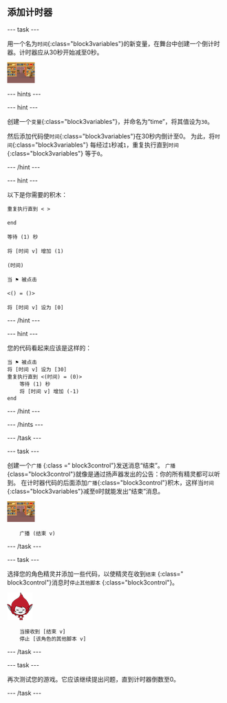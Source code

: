 ## 添加计时器

\--- task \---

用一个名为`时间`{:class="block3variables"}的新变量，在舞台中创建一个倒计时器。计时器应从30秒开始减至0秒。

![舞台精灵](images/stage-sprite.png)

\--- hints \---

\--- hint \---

创建一个`变量`{:class="block3variables"}，并命名为“time”，将其值设为`30`。

然后添加代码使`时间`{:class="block3variables"}在30秒内倒计至0。 为此，将`时间`{:class="block3variables"} 每经过`1`秒减`1`，重复执行直到`时间`{:class="block3variables"} 等于`0`。

\--- /hint \---

\--- hint \---

以下是你需要的积木：

```blocks3
重复执行直到 < >

end

等待 (1) 秒

将 [时间 v] 增加 (1)

(时间)

当 ⚑ 被点击

<() = ()>

将 [时间 v] 设为 [0]
```

\--- /hint \---

\--- hint \---

您的代码看起来应该是这样的：

```blocks3
当 ⚑ 被点击
将 [时间 v] 设为 [30]
重复执行直到 <(时间) = (0)>
    等待 (1) 秒
    将 [时间 v] 增加 (-1)
end
```

\--- /hint \---

\--- /hints \---

\--- /task \---

\--- task \---

创建一个`广播` {:class =“ block3control”}发送消息“结束”。 `广播` {class="block3control"}就像是通过扬声器发出的公告：你的所有精灵都可以听到。 在计时器代码的后面添加`广播`{:class="block3control"}积木，这样当`时间`{:class="block3variables"}减至`0`时就能发出“结束”消息。

![舞台精灵](images/stage-sprite.png)

```blocks3
    广播 (结束 v)
```

\--- /task \---

\--- task \---

选择您的角色精灵并添加一些代码，以使精灵在收到`结束` {:class=" block3control"}消息时`停止其他脚本` {:class="block3control"}。

![Giga精灵](images/giga-sprite.png)

```blocks3
    当接收到 [结束 v]
    停止 [该角色的其他脚本 v]
```

\--- /task \---

\--- task \---

再次测试您的游戏。它应该继续提出问题，直到计时器倒数至0。

\--- /task \---